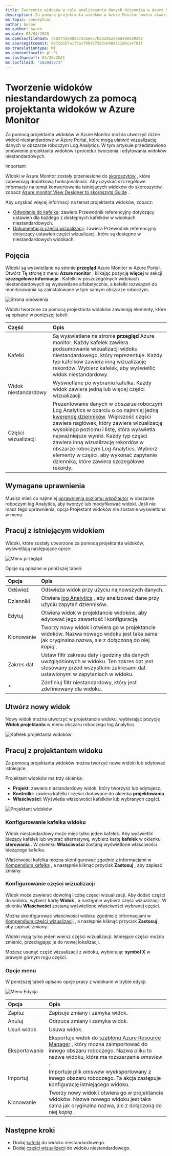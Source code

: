 ```yaml
---
title: Tworzenie widoków w celu analizowania danych dziennika w Azure Monitor | Microsoft Docs
description: Za pomocą projektanta widoków w Azure Monitor można utworzyć niestandardowe widoki, które są wyświetlane w Azure Portal i zawierać różne wizualizacje danych w obszarze roboczym Log Analytics. Ten artykuł zawiera omówienie projektanta widoków i prezentuje procedury tworzenia i edytowania widoków niestandardowych.
ms.topic: conceptual
author: bwren
ms.author: bwren
ms.date: 08/04/2020
ms.openlocfilehash: cb0274260022c55ae657b5b28b2c9ad1903d0296
ms.sourcegitcommit: 867cb1b7a1f3a1f0b427282c648d411d0ca4f81f
ms.translationtype: MT
ms.contentlocale: pl-PL
ms.lasthandoff: 03/20/2021
ms.locfileid: "102043273"
---
```

# <a name="create-custom-views-by-using-view-designer-in-azure-monitor"></a>Tworzenie widoków niestandardowych za pomocą projektanta widoków w Azure Monitor
Za pomocą projektanta widoków w Azure Monitor można utworzyć różne widoki niestandardowe w Azure Portal, które mogą ułatwić wizualizację danych w obszarze roboczym Log Analytics. W tym artykule przedstawiono omówienie projektanta widoków i procedur tworzenia i edytowania widoków niestandardowych.

> [!IMPORTANT]
> Widoki w Azure Monitor zostały przeniesione do [skoroszytów](workbooks-overview.md) , które zapewniają dodatkową funkcjonalność. Aby uzyskać szczegółowe informacje na temat konwertowania istniejących widoków do skoroszytów, zobacz [Azure monitor View Designer to skoroszyts Guide](view-designer-conversion-overview.md) .
 


Aby uzyskać więcej informacji na temat projektanta widoków, zobacz:

* [Odwołanie do kafelka](view-designer-tiles.md): zawiera Przewodnik referencyjny dotyczący ustawień dla każdego z dostępnych kafelków w widokach niestandardowych.
* [Dokumentacja części wizualizacji](view-designer-parts.md): zawiera Przewodnik referencyjny dotyczący ustawień części wizualizacji, które są dostępne w niestandardowych widokach.


## <a name="concepts"></a>Pojęcia
Widoki są wyświetlane na stronie **przegląd** Azure Monitor w Azure Portal. Otwórz Tę stronę z menu **Azure monitor** , klikając pozycję **więcej** w sekcji **szczegółowe informacje** . Kafelki w poszczególnych widokach niestandardowych są wyświetlane alfabetycznie, a kafelki rozwiązań do monitorowania są zainstalowane w tym samym obszarze roboczym.

![Strona omówienia](media/view-designer/overview-page.png)

Widoki tworzone za pomocą projektanta widoków zawierają elementy, które są opisane w poniższej tabeli:

| Część | Opis |
|:--- |:--- |
| Kafelki | Są wyświetlane na stronie **przegląd** Azure monitor. Każdy kafelek zawiera podsumowanie wizualizacji widoku niestandardowego, który reprezentuje. Każdy typ kafelków zawiera inną wizualizację rekordów. Wybierz kafelek, aby wyświetlić widok niestandardowy. |
| Widok niestandardowy | Wyświetlane po wybraniu kafelka. Każdy widok zawiera jedną lub więcej części wizualizacji. |
| Części wizualizacji | Prezentowanie danych w obszarze roboczym Log Analytics w oparciu o co najmniej jedną [kwerendę dzienników](../logs/log-query-overview.md). Większość części zawiera nagłówek, który zawiera wizualizację wysokiego poziomu i listę, która wyświetla najważniejsze wyniki. Każdy typ części zawiera inną wizualizację rekordów w obszarze roboczym Log Analytics. Wybierz elementy w części, aby wykonać zapytanie dziennika, które zawiera szczegółowe rekordy. |

## <a name="required-permissions"></a>Wymagane uprawnienia
Musisz mieć co najmniej [uprawnienia poziomu współautor](../logs/manage-access.md#manage-access-using-azure-permissions) w obszarze roboczym log Analytics, aby tworzyć lub modyfikować widoki. Jeśli nie masz tego uprawnienia, opcja Projektant widoków nie zostanie wyświetlona w menu.


## <a name="work-with-an-existing-view"></a>Pracuj z istniejącym widokiem
Widoki, które zostały utworzone za pomocą projektanta widoków, wyświetlają następujące opcje:

![Menu przegląd](media/view-designer/overview-menu.png)

Opcje są opisane w poniższej tabeli:

| Opcja | Opis |
|:--|:--|
| Odśwież   | Odświeża widok przy użyciu najnowszych danych. | 
| Dzienniki      | Otwiera [log Analytics](../logs/log-query-overview.md) , aby analizować dane przy użyciu zapytań dzienników. |
| Edytuj       | Otwiera widok w projektancie widoków, aby edytować jego zawartość i konfigurację.  |
| Klonowanie      | Tworzy nowy widok i otwiera go w projektancie widoków. Nazwa nowego widoku jest taka sama jak oryginalna nazwa, ale z dołączoną do niej *kopią* . |
| Zakres dat | Ustaw filtr zakresu daty i godziny dla danych uwzględnionych w widoku. Ten zakres dat jest stosowany przed wszystkimi zakresami dat ustawionymi w zapytaniach w widoku.  |
| +          | Zdefiniuj filtr niestandardowy, który jest zdefiniowany dla widoku. |


## <a name="create-a-new-view"></a>Utwórz nowy widok
Nowy widok można utworzyć w projektancie widoku, wybierając pozycję **Widok projektanta** w menu obszaru roboczego log Analytics.

![Kafelek projektanta widoków](media/view-designer/view-designer-tile.png)


## <a name="work-with-view-designer"></a>Pracuj z projektantem widoku
Za pomocą projektanta widoków można tworzyć nowe widoki lub edytować istniejące. 

Projektant widoków ma trzy okienka: 
* **Projekt**: zawiera niestandardowy widok, który tworzysz lub edytujesz. 
* **Kontrolki**: zawiera kafelki i części dodawane do okienka **projektowania** . 
* **Właściwości**: Wyświetla właściwości kafelków lub wybranych części.

![Projektant widoków](media/view-designer/view-designer-screenshot.png)

### <a name="configure-the-view-tile"></a>Konfigurowanie kafelka widoku
Widok niestandardowy może mieć tylko jeden kafelek. Aby wyświetlić bieżący kafelek lub wybrać alternatywę, wybierz kartę **kafelek** w okienku **sterowania** . W okienku **Właściwości** zostaną wyświetlone właściwości bieżącego kafelka. 

Właściwości kafelka można skonfigurować zgodnie z informacjami w [Kompendium kafelka](view-designer-tiles.md) , a następnie kliknąć przycisk **Zastosuj** , aby zapisać zmiany.

### <a name="configure-the-visualization-parts"></a>Konfigurowanie części wizualizacji
Widok może zawierać dowolną liczbę części wizualizacji. Aby dodać części do widoku, wybierz kartę **Widok** , a następnie wybierz część wizualizacji. W okienku **Właściwości** zostaną wyświetlone właściwości wybranej części. 

Można skonfigurować właściwości widoku zgodnie z informacjami w [Kompendium części wizualizacji](view-designer-parts.md) , a następnie kliknąć przycisk **Zastosuj** , aby zapisać zmiany.

Widoki mają tylko jeden wiersz części wizualizacji. Istniejące części można zmienić, przeciągając je do nowej lokalizacji.

Możesz usunąć część wizualizacji z widoku, wybierając **symbol X** w prawym górnym rogu części.


### <a name="menu-options"></a>Opcje menu
W poniższej tabeli opisano opcje pracy z widokami w trybie edycji.

![Menu Edycja](media/view-designer/edit-menu.png)

| Opcja | Opis |
|:--|:--|
| Zapisz        | Zapisuje zmiany i zamyka widok. |
| Anuluj      | Odrzuca zmiany i zamyka widok. |
| Usuń widok | Usuwa widok. |
| Eksportowanie      | Eksportuje widok do [szablonu Azure Resource Manager](../../azure-resource-manager/templates/template-syntax.md) , który można zaimportować do innego obszaru roboczego. Nazwa pliku to nazwa widoku, która ma rozszerzenie *omsview* . |
| Importuj      | Importuje plik *omsview* wyeksportowany z innego obszaru roboczego. Ta akcja zastępuje konfigurację istniejącego widoku. |
| Klonowanie       | Tworzy nowy widok i otwiera go w projektancie widoków. Nazwa nowego widoku jest taka sama jak oryginalna nazwa, ale z dołączoną do niej *kopią* . |

## <a name="next-steps"></a>Następne kroki
* Dodaj [kafelki](view-designer-tiles.md) do widoku niestandardowego.
* Dodaj [części wizualizacji](view-designer-parts.md) do widoku niestandardowego.